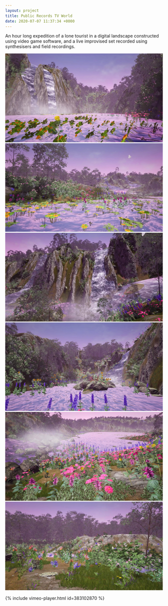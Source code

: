 ```yaml
---
layout: project
title: Public Records TV World
date: 2020-07-07 11:37:34 +0000
---
```


An hour long expedition of a lone tourist in a digital landscape constructed using video game software, and a live improvised set recorded using synthesisers and field recordings.


![](/assets/public/1.jpg)
![](/assets/public/2.jpg)
![](/assets/public/3.jpg)
![](/assets/public/4.jpg)
![](/assets/public/5.jpg)
![](/assets/public/6.jpg)


{% include vimeo-player.html id=383102870 %}